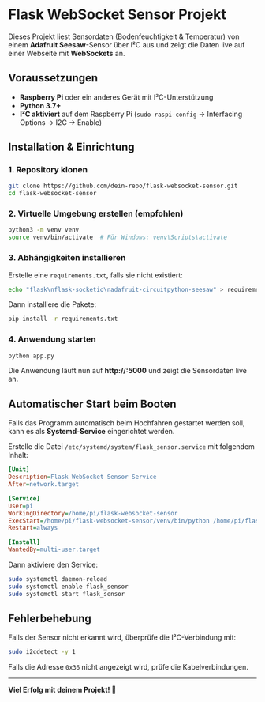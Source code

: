 # Flask WebSocket Sensor Projekt

Dieses Projekt liest Sensordaten (Bodenfeuchtigkeit & Temperatur) von einem **Adafruit Seesaw**-Sensor über I²C aus und zeigt die Daten live auf einer Webseite mit **WebSockets** an.

## Voraussetzungen

- **Raspberry Pi** oder ein anderes Gerät mit I²C-Unterstützung
- **Python 3.7+**
- **I²C aktiviert** auf dem Raspberry Pi (`sudo raspi-config` → Interfacing Options → I2C → Enable)

## Installation & Einrichtung

### 1. Repository klonen
```bash
git clone https://github.com/dein-repo/flask-websocket-sensor.git
cd flask-websocket-sensor
```

### 2. Virtuelle Umgebung erstellen (empfohlen)
```bash
python3 -m venv venv
source venv/bin/activate  # Für Windows: venv\Scripts\activate
```

### 3. Abhängigkeiten installieren
Erstelle eine `requirements.txt`, falls sie nicht existiert:
```bash
echo "flask\nflask-socketio\nadafruit-circuitpython-seesaw" > requirements.txt
```
Dann installiere die Pakete:
```bash
pip install -r requirements.txt
```

### 4. Anwendung starten
```bash
python app.py
```

Die Anwendung läuft nun auf **http://<IP-Adresse>:5000** und zeigt die Sensordaten live an.

## Automatischer Start beim Booten
Falls das Programm automatisch beim Hochfahren gestartet werden soll, kann es als **Systemd-Service** eingerichtet werden.

Erstelle die Datei `/etc/systemd/system/flask_sensor.service` mit folgendem Inhalt:
```ini
[Unit]
Description=Flask WebSocket Sensor Service
After=network.target

[Service]
User=pi
WorkingDirectory=/home/pi/flask-websocket-sensor
ExecStart=/home/pi/flask-websocket-sensor/venv/bin/python /home/pi/flask-websocket-sensor/app.py
Restart=always

[Install]
WantedBy=multi-user.target
```

Dann aktiviere den Service:
```bash
sudo systemctl daemon-reload
sudo systemctl enable flask_sensor
sudo systemctl start flask_sensor
```

## Fehlerbehebung
Falls der Sensor nicht erkannt wird, überprüfe die I²C-Verbindung mit:
```bash
sudo i2cdetect -y 1
```
Falls die Adresse `0x36` nicht angezeigt wird, prüfe die Kabelverbindungen.

---
**Viel Erfolg mit deinem Projekt! 🚀**

